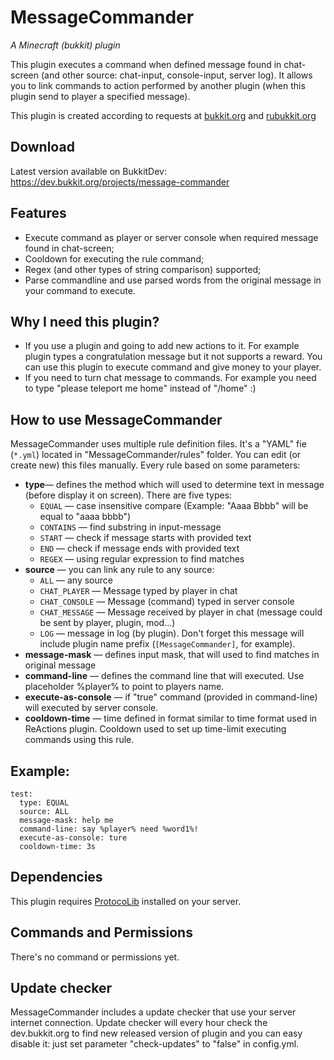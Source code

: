 # MessageCommander
_A Minecraft (bukkit) plugin_

This plugin executes a command when defined message found in chat-screen (and other source: chat-input, console-input, server log). It allows you to link commands to action performed by another plugin (when this plugin send to player a specified message).

This plugin is created according to requests at [bukkit.org](http://forums.bukkit.org/threads/messagecommander-chatlistener.293827) and [rubukkit.org](https://dev.bukkit.org/projects/message-commander)

## Download
Latest version available on BukkitDev:  
https://dev.bukkit.org/projects/message-commander


## Features
* Execute command as player or server console when required message found in chat-screen;
* Cooldown for executing the rule command;
* Regex (and other types of string comparison) supported;
* Parse commandline and use parsed words from the original message in your command to execute.

## Why I need this plugin?
* If you use a plugin and going to add new actions to it. For example plugin types a congratulation message but it not supports a reward. You can use this plugin to execute command and give money to your player.
* If you need to turn chat message to commands. For example you need to type "please teleport me home" instead of "/home" :)

## How to use MessageCommander
MessageCommander uses multiple rule definition files. It's a "YAML" fie (`*.yml`) located in "MessageCommander/rules" folder. You can edit (or create new) this files manually. Every rule based on some parameters:

* **type**— defines the method which will used to determine text in message (before display it on screen). There are five types:
  * `EQUAL` — case insensitive compare (Example: "Aaaa Bbbb" will be equal to "aaaa bbbb")
  * `CONTAINS` — find substring in input-message
  * `START` — check if message starts with provided text
  * `END` — check if message ends with provided text
  * `REGEX` — using regular expression to find matches
* **source** — you can link any rule to any source:
  * `ALL` — any source
  * `CHAT_PLAYER` — Message typed by player in chat
  * `CHAT_CONSOLE` — Message (command) typed in server console
  * `CHAT_MESSAGE` — Message received by player in chat (message could be sent by player, plugin, mod...)
  * `LOG` — message in log (by plugin). Don't forget this message will include plugin name prefix (`[MessageCommander]`, for example).
* **message-mask** — defines input mask, that will used to find matches in original message
* **command-line** — defines the command line that will executed. Use placeholder %player% to point to players name.
* **execute-as-console** — if "true" command (provided in command-line) will executed by server console.
* **cooldown-time** — time defined in format similar to time format used in ReActions plugin. Cooldown used to set up time-limit executing commands using this rule.

## Example:
```
test:
  type: EQUAL 
  source: ALL
  message-mask: help me
  command-line: say %player% need %word1%!
  execute-as-console: ture
  cooldown-time: 3s
```

## Dependencies
This plugin requires [ProtocoLib](https://www.spigotmc.org/resources/protocollib.1997/) installed on your server.

## Commands and Permissions
There's no command or permissions yet.

## Update checker
MessageCommander includes a update checker that use your server internet connection. Update checker will every hour check the dev.bukkit.org to find new released version of plugin and you can easy disable it: just set parameter "check-updates" to "false" in config.yml.
